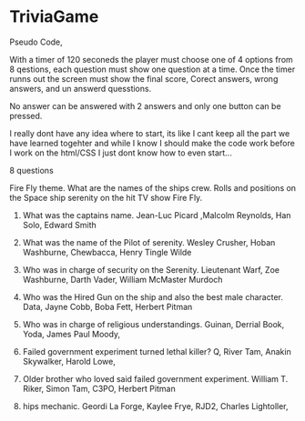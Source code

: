 # TriviaGame

Pseudo Code,

With a timer of 120 seconeds the player must choose one of 4 options from 8 qestions, each question must show one question at a time. Once the timer runns out the screen must show the final score, Corect answers, wrong answers, and un answerd quesstions.

No answer can be answered with 2 answers and only one button can be pressed.

I really dont have any idea where to start, its like I cant keep all the part we have learned togehter and while I know I should make the code work before I work on the html/CSS I just dont know how to even start...

8 questions

Fire Fly theme. What are the names of the ships crew.
Rolls and positions on the Space ship serenity on the hit TV show Fire Fly.

1) What was the captains name.
Jean-Luc Picard ,Malcolm Reynolds, Han Solo, Edward Smith

2) What was the name of the Pilot of serenity.
Wesley Crusher, Hoban Washburne, Chewbacca, Henry Tingle Wilde

3) Who was in charge of security on the Serenity.
Lieutenant Warf, Zoe Washburne, Darth Vader, William McMaster Murdoch

4) Who was the Hired Gun on the ship and also the best male character.
Data, Jayne Cobb, Boba Fett, Herbert Pitman

5) Who was in charge of religious understandings.
Guinan, Derrial Book, Yoda, James Paul Moody,

6) Failed government experiment turned lethal killer?
Q, River Tam, Anakin Skywalker, Harold Lowe,

7) Older brother who loved said failed government experiment.
William T. Riker, Simon Tam, C3PO, Herbert Pitman

8) hips mechanic.
Geordi La Forge, Kaylee Frye, RJD2, Charles Lightoller,
